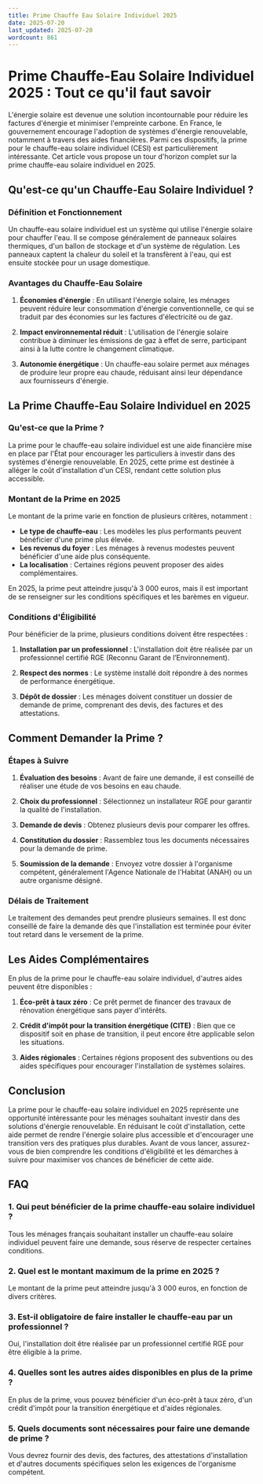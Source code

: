 ```yaml
---
title: Prime Chauffe Eau Solaire Individuel 2025
date: 2025-07-20
last_updated: 2025-07-20
wordcount: 861
---
```


# Prime Chauffe-Eau Solaire Individuel 2025 : Tout ce qu'il faut savoir

L'énergie solaire est devenue une solution incontournable pour réduire les factures d'énergie et minimiser l'empreinte carbone. En France, le gouvernement encourage l'adoption de systèmes d'énergie renouvelable, notamment à travers des aides financières. Parmi ces dispositifs, la prime pour le chauffe-eau solaire individuel (CESI) est particulièrement intéressante. Cet article vous propose un tour d'horizon complet sur la prime chauffe-eau solaire individuel en 2025.

## Qu'est-ce qu'un Chauffe-Eau Solaire Individuel ?

### Définition et Fonctionnement

Un chauffe-eau solaire individuel est un système qui utilise l'énergie solaire pour chauffer l'eau. Il se compose généralement de panneaux solaires thermiques, d'un ballon de stockage et d'un système de régulation. Les panneaux captent la chaleur du soleil et la transfèrent à l'eau, qui est ensuite stockée pour un usage domestique.

### Avantages du Chauffe-Eau Solaire

1. **Économies d'énergie** : En utilisant l'énergie solaire, les ménages peuvent réduire leur consommation d'énergie conventionnelle, ce qui se traduit par des économies sur les factures d'électricité ou de gaz.
   
2. **Impact environnemental réduit** : L'utilisation de l'énergie solaire contribue à diminuer les émissions de gaz à effet de serre, participant ainsi à la lutte contre le changement climatique.

3. **Autonomie énergétique** : Un chauffe-eau solaire permet aux ménages de produire leur propre eau chaude, réduisant ainsi leur dépendance aux fournisseurs d'énergie.

## La Prime Chauffe-Eau Solaire Individuel en 2025

### Qu'est-ce que la Prime ?

La prime pour le chauffe-eau solaire individuel est une aide financière mise en place par l'État pour encourager les particuliers à investir dans des systèmes d'énergie renouvelable. En 2025, cette prime est destinée à alléger le coût d'installation d'un CESI, rendant cette solution plus accessible.

### Montant de la Prime en 2025

Le montant de la prime varie en fonction de plusieurs critères, notamment :

- **Le type de chauffe-eau** : Les modèles les plus performants peuvent bénéficier d'une prime plus élevée.
- **Les revenus du foyer** : Les ménages à revenus modestes peuvent bénéficier d'une aide plus conséquente.
- **La localisation** : Certaines régions peuvent proposer des aides complémentaires.

En 2025, la prime peut atteindre jusqu'à 3 000 euros, mais il est important de se renseigner sur les conditions spécifiques et les barèmes en vigueur.

### Conditions d'Éligibilité

Pour bénéficier de la prime, plusieurs conditions doivent être respectées :

1. **Installation par un professionnel** : L'installation doit être réalisée par un professionnel certifié RGE (Reconnu Garant de l’Environnement).
   
2. **Respect des normes** : Le système installé doit répondre à des normes de performance énergétique.

3. **Dépôt de dossier** : Les ménages doivent constituer un dossier de demande de prime, comprenant des devis, des factures et des attestations.

## Comment Demander la Prime ?

### Étapes à Suivre

1. **Évaluation des besoins** : Avant de faire une demande, il est conseillé de réaliser une étude de vos besoins en eau chaude.

2. **Choix du professionnel** : Sélectionnez un installateur RGE pour garantir la qualité de l'installation.

3. **Demande de devis** : Obtenez plusieurs devis pour comparer les offres.

4. **Constitution du dossier** : Rassemblez tous les documents nécessaires pour la demande de prime.

5. **Soumission de la demande** : Envoyez votre dossier à l'organisme compétent, généralement l'Agence Nationale de l'Habitat (ANAH) ou un autre organisme désigné.

### Délais de Traitement

Le traitement des demandes peut prendre plusieurs semaines. Il est donc conseillé de faire la demande dès que l'installation est terminée pour éviter tout retard dans le versement de la prime.

## Les Aides Complémentaires

En plus de la prime pour le chauffe-eau solaire individuel, d'autres aides peuvent être disponibles :

1. **Éco-prêt à taux zéro** : Ce prêt permet de financer des travaux de rénovation énergétique sans payer d'intérêts.
   
2. **Crédit d'impôt pour la transition énergétique (CITE)** : Bien que ce dispositif soit en phase de transition, il peut encore être applicable selon les situations.

3. **Aides régionales** : Certaines régions proposent des subventions ou des aides spécifiques pour encourager l'installation de systèmes solaires.

## Conclusion

La prime pour le chauffe-eau solaire individuel en 2025 représente une opportunité intéressante pour les ménages souhaitant investir dans des solutions d'énergie renouvelable. En réduisant le coût d'installation, cette aide permet de rendre l'énergie solaire plus accessible et d'encourager une transition vers des pratiques plus durables. Avant de vous lancer, assurez-vous de bien comprendre les conditions d'éligibilité et les démarches à suivre pour maximiser vos chances de bénéficier de cette aide.

## FAQ

### 1. Qui peut bénéficier de la prime chauffe-eau solaire individuel ?

Tous les ménages français souhaitant installer un chauffe-eau solaire individuel peuvent faire une demande, sous réserve de respecter certaines conditions.

### 2. Quel est le montant maximum de la prime en 2025 ?

Le montant de la prime peut atteindre jusqu'à 3 000 euros, en fonction de divers critères.

### 3. Est-il obligatoire de faire installer le chauffe-eau par un professionnel ?

Oui, l'installation doit être réalisée par un professionnel certifié RGE pour être éligible à la prime.

### 4. Quelles sont les autres aides disponibles en plus de la prime ?

En plus de la prime, vous pouvez bénéficier d'un éco-prêt à taux zéro, d'un crédit d'impôt pour la transition énergétique et d'aides régionales.

### 5. Quels documents sont nécessaires pour faire une demande de prime ?

Vous devrez fournir des devis, des factures, des attestations d'installation et d'autres documents spécifiques selon les exigences de l'organisme compétent.